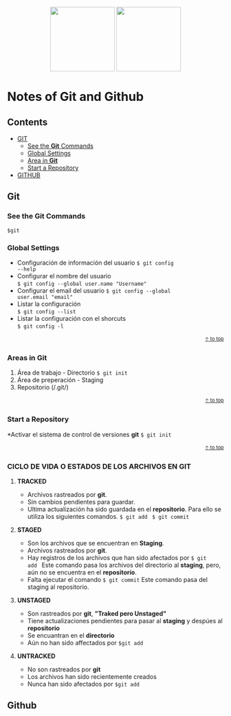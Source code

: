 <p align="center"><a href="https://git-scm.com" target="_blank"><img src="https://upload.wikimedia.org/wikipedia/commons/3/3f/Git_icon.svg" width="150"></a>
<a href="https://github.com" target="_blank"><img src="https://github.githubassets.com/images/modules/logos_page/GitHub-Mark.png" width="150"></a></p>

# Notes of **Git** and **Github**

## Contents
- [GIT](#git)
    - [See the **Git** Commands](#ee-the-git-commands)
    - [Global Settings](#global-settings)
    - [Area in **Git**](#areas-in-git)
    - [Start a Repository](#start-a-repository)
- [GITHUB](#github)

## Git

### See the Git Commands
<code>$git</code>

### Global Settings
* Configuración de información del usuario
<code>$ git config --help</code>      
* Configurar el nombre del usuario                   
<code>$ git config --global user.name "Username"</code>  
* Configurar el email del usuario
<code>$ git config --global user.email "email"</code>  
* Listar la configuración        
<code>$ git config --list</code>      
* Listar la configuración con el shorcuts                         
<code>$ git config -l</code>                               

<div align="right">
  <small><a href="#contents">🡡 to top</a></small>
</div>

### Areas in **Git**
1. Área de trabajo - Directorio <code>$ git init</code>
2. Área de preperación - Staging
3. Repositorio (/.git/)

<div align="right">
  <small><a href="#contents">🡡 to top</a></small>
</div>

### Start a Repository
*Activar el sistema de control de versiones **git**
<code>$ git init </code>                                           

<div align="right">
  <small><a href="#contents">🡡 to top</a></small>
</div>

### CICLO DE VIDA O ESTADOS DE LOS ARCHIVOS EN GIT
1. **TRACKED**
    * Archivos rastreados por **git**.
    * Sin cambios pendientes para guardar.
    * Ultima actualización ha sido guardada en el **repositorio**. Para ello se utiliza los siguientes comandos.
        <code>$ git add </code>
        <code>$ git commit</code>

2. **STAGED**
    * Son los archivos que se encuentran en **Staging**.
    * Archivos rastreados por **git**.
    * Hay registros de los archivos que han sido afectados por <code>$ git add </code> Este comando pasa los archivos del directorio al **staging**, pero, aún no se encuentra en el **repositorio**.
    * Falta ejecutar el comando <code>$ git commit</code> Este comando pasa del staging al repositorio.

3. **UNSTAGED**
    * Son rastreados por **git**, **"Traked pero Unstaged"**
    * Tiene actualizaciones pendientes para pasar al **staging** y despúes al **repositorio**
    * Se encuantran en el **directorio**
    * Aún no han sido affectados por <code>$git add </code>

4. **UNTRACKED**
    * No son rastreados por **git**
    * Los archivos han sido recientemente creados
    * Nunca han sido afectados por <code>$git add </code>

## Github


